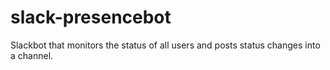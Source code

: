 # slack-presencebot
Slackbot that monitors the status of all users and posts status changes into a channel.
